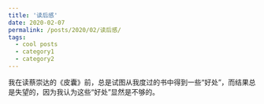 ```yaml
---
title: '读后感'
date: 2020-02-07
permalink: /posts/2020/02/读后感/
tags:
  - cool posts
  - category1
  - category2
---
```


我在读蔡崇达的《皮囊》前，总是试图从我度过的书中得到一些“好处”，而结果总是失望的，因为我认为这些“好处”显然是不够的。
